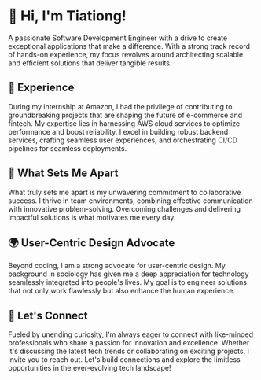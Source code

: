 # 👋 Hi, I'm Tiationg!

A passionate Software Development Engineer with a drive to create exceptional applications that make a difference. With a strong track record of hands-on experience, my focus revolves around architecting scalable and efficient solutions that deliver tangible results.

## 🚀 Experience

During my internship at Amazon, I had the privilege of contributing to groundbreaking projects that are shaping the future of e-commerce and fintech. My expertise lies in harnessing AWS cloud services to optimize performance and boost reliability. I excel in building robust backend services, crafting seamless user experiences, and orchestrating CI/CD pipelines for seamless deployments.

## 🌟 What Sets Me Apart

What truly sets me apart is my unwavering commitment to collaborative success. I thrive in team environments, combining effective communication with innovative problem-solving. Overcoming challenges and delivering impactful solutions is what motivates me every day.

## 🌍 User-Centric Design Advocate

Beyond coding, I am a strong advocate for user-centric design. My background in sociology has given me a deep appreciation for technology seamlessly integrated into people's lives. My goal is to engineer solutions that not only work flawlessly but also enhance the human experience.

## 🤝 Let's Connect

Fueled by unending curiosity, I'm always eager to connect with like-minded professionals who share a passion for innovation and excellence. Whether it's discussing the latest tech trends or collaborating on exciting projects, I invite you to reach out. Let's build connections and explore the limitless opportunities in the ever-evolving tech landscape!
